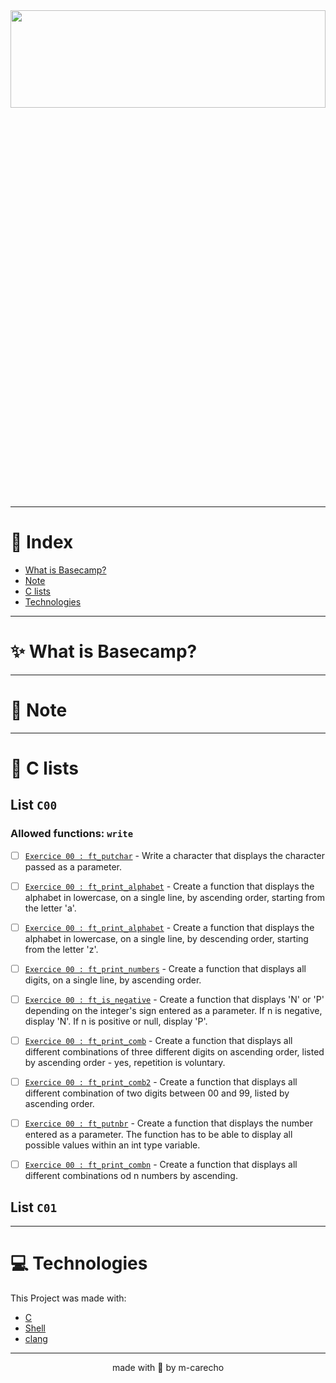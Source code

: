 <div align="center">
<a href="https://github.com/m-carecho/42SP_Basecamp"><img height="20%" width="100%" src="https://user-images.githubusercontent.com/98053054/153719199-efe3a54c-4124-4f66-92fe-69959c8cfd11.png" /></a>
</div>

---

# 🔖 Index

* [What is Basecamp?](#sparkles-what-is-libft)
* [Note](#pushpin_Note)
* [C lists](#bookmark_tabs-list-of-functions)
* [Technologies](#computer-technologies)

---

# :sparkles: What is Basecamp?


---

# :pushpin: Note


---

# :bookmark_tabs: C lists

## List  `C00`
### Allowed functions: `write`

- [ ] [`Exercice 00 : ft_putchar`]()	- Write a character that displays the character passed as a parameter.
- [ ] [`Exercice 00 : ft_print_alphabet`]()	- Create a function that displays the alphabet in lowercase, on a single line, by ascending order, starting from the letter 'a'.
- [ ] [`Exercice 00 : ft_print_alphabet`]()	- Create a function that displays the alphabet in lowercase, on a single line, by descending order, starting from the letter 'z'.
- [ ] [`Exercice 00 : ft_print_numbers`]()	- Create a function that displays all digits, on a single line, by ascending order. 
- [ ] [`Exercice 00 : ft_is_negative`]()	- Create a function that displays 'N' or 'P' depending on the integer's sign entered as a parameter. If n is negative, display 'N'. If n is positive or null, display 'P'.
- [ ] [`Exercice 00 : ft_print_comb`]()	- Create a function that displays all different combinations of three different digits on ascending order, listed by ascending order - yes, repetition is voluntary.
- [ ] [`Exercice 00 : ft_print_comb2`]()	- Create a function that displays all different combination of two digits between 00 and 99, listed by ascending order. 
- [ ] [`Exercice 00 : ft_putnbr`]()	- Create a function that displays the number entered as a parameter. The function has to be able to display all possible values within an int type variable.
- [ ] [`Exercice 00 : ft_print_combn`]()	- Create a function that displays all different combinations od n numbers by ascending.



## List  `C01`

---

# :computer: Technologies

This Project was made with:

* [C](https://devdocs.io/)
* [Shell](https://unixguide.readthedocs.io/en/latest/unixcheatsheet/)
* [clang](https://clang.llvm.org/)

---

<p align="center">
made with 💖 by m-carecho
</p>